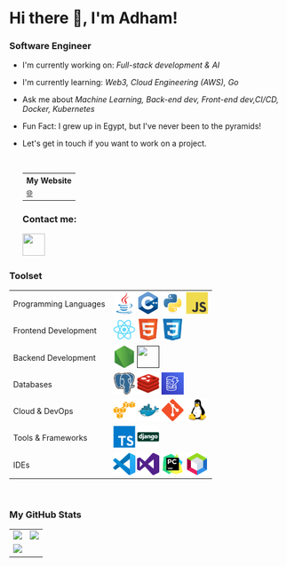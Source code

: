 # Hi there 👋, I'm Adham!

### Software Engineer

- I'm currently working on: _Full-stack development & AI_
- I'm currently learning: _Web3, Cloud Engineering (AWS), Go_
- Ask me about _Machine Learning, Back-end dev, Front-end dev,CI/CD, Docker, Kubernetes_
- Fun Fact: I grew up in Egypt, but I've never been to the pyramids!
- Let's get in touch if you want to work on a project.

  <br/>
  <table>
    <tr>
      <th>My Website</th>
    </tr>
    <tr>
      <td>
        <a href="https://adhamkhalifa.com/">🌐</a>
      </td>
    </tr>
  </table>


  ### Contact me:
  <a href="https://www.linkedin.com/in/adhamkhalifa/"><img src="https://www.vectorlogo.zone/logos/linkedin/linkedin-icon.svg" width="40" height="40"/></a>

### Toolset

<table>
    <tr>
        <td>Programming Languages</td>
        <td>
            <a href=""><img src="https://github.com/devicons/devicon/blob/v2.13.0/icons/java/java-original.svg" width="40" height="40"/></a>
            <a href=""><img src="https://github.com/devicons/devicon/blob/v2.13.0/icons/cplusplus/cplusplus-original.svg" width="40" height="40"/></a>
            <a href=""><img src="https://github.com/devicons/devicon/blob/v2.13.0/icons/python/python-original.svg" width="40" height="40"/></a>
            <a href=""><img src="https://github.com/devicons/devicon/blob/v2.13.0/icons/javascript/javascript-original.svg" width="40" height="40"/></a>
        </td>
    </tr>
    <tr>
        <td>Frontend Development</td>
        <td>
            <a href=""><img src="https://github.com/devicons/devicon/blob/v2.13.0/icons/react/react-original.svg" width="40" height="40"/></a>
            <a href=""><img src="https://github.com/devicons/devicon/blob/v2.13.0/icons/html5/html5-original.svg" width="40" height="40"/></a>
            <a href=""><img src="https://github.com/devicons/devicon/blob/v2.13.0/icons/css3/css3-original.svg" width="40" height="40"/></a>
        </td>
    </tr>
    <tr>
        <td>Backend Development</td>
        <td>
            <a href=""><img src="https://github.com/devicons/devicon/blob/v2.13.0/icons/nodejs/nodejs-original.svg" width="40" height="40"/></a>
            <a href=""><img src="https://www.vectorlogo.zone/logos/springio/springio-icon.svg" width="40" height="40"/></a>
        </td>
    </tr>
    <tr>
        <td>Databases</td>
        <td>
            <a href=""><img src="https://github.com/devicons/devicon/blob/v2.13.0/icons/postgresql/postgresql-original.svg" width="40" height="40"/></a>
            <a href=""><img src="https://github.com/devicons/devicon/blob/v2.13.0/icons/redis/redis-original.svg" width="40" height="40"/></a>
            <a href=""><img src="https://github.com/devicons/devicon/blob/v2.13.0/icons/dynamodb/dynamodb-original.svg" width="40" height="40"/></a>
        </td>
    </tr>
    <tr>
        <td>Cloud & DevOps</td>
        <td>
            <a href=""><img src="https://github.com/devicons/devicon/blob/v2.13.0/icons/amazonwebservices/amazonwebservices-original.svg" width="40" height="40"/></a>
            <a href=""><img src="https://github.com/devicons/devicon/blob/v2.13.0/icons/docker/docker-original.svg" width="40" height="40"/></a>
            <a href=""><img src="https://github.com/devicons/devicon/blob/v2.13.0/icons/git/git-original.svg" width="40" height="40"/></a>
            <a href=""><img src="https://github.com/devicons/devicon/blob/v2.13.0/icons/linux/linux-original.svg" width="40" height="40"/></a>
        </td>
    </tr>
    <tr>
        <td>Tools & Frameworks</td>
        <td>
            <a href=""><img src="https://github.com/devicons/devicon/blob/v2.13.0/icons/typescript/typescript-original.svg" width="40" height="40"/></a>
            <a href=""><img src="https://github.com/devicons/devicon/blob/v2.13.0/icons/django/django-original.svg" width="40" height="40"/></a>
        </td>
    </tr>
    <tr>
        <td>IDEs</td>
        <td>
            <a href=""><img src="https://github.com/devicons/devicon/blob/v2.13.0/icons/vscode/vscode-original.svg" width="40" height="40"/></a>
            <a href=""><img src="https://github.com/devicons/devicon/blob/v2.13.0/icons/visualstudio/visualstudio-plain.svg" width="40" height="40"/></a>
            <a href=""><img src="https://github.com/devicons/devicon/blob/v2.13.0/icons/pycharm/pycharm-original.svg" width="40" height="40"/></a>
            <a href=""><img src="https://github.com/devicons/devicon/blob/v2.13.0/icons/netbeans/netbeans-original.svg" width="40" height="40"/></a>
        </td>
    </tr>
</table>


<br />

### My GitHub Stats

<table>
  <tr>
    <td>
      <img src="https://github-profile-trophy.vercel.app/?username=adhamkhalifa&row=3&column=1&no-bg=true" />
    </td>
    <td>
      <img src="https://github-readme-streak-stats.herokuapp.com/?user=adhamkhalifa"/>
    </td>
  </tr>
  <tr>
    <td>
      <img src="https://github-readme-stats.vercel.app/api/top-langs/?username=adhamkhalifa&langs_count=10&layout=compact&hide=php,scss,css,html,batchfile,gherkin,freemarker,xslt,tsql,ruby" />
    </td>
  </tr>
</table>

<!--![Adham's GitHub stats](https://github-readme-stats.vercel.app/api?username=AdhamKhalifa&theme=dark&show_icons=true)-->
